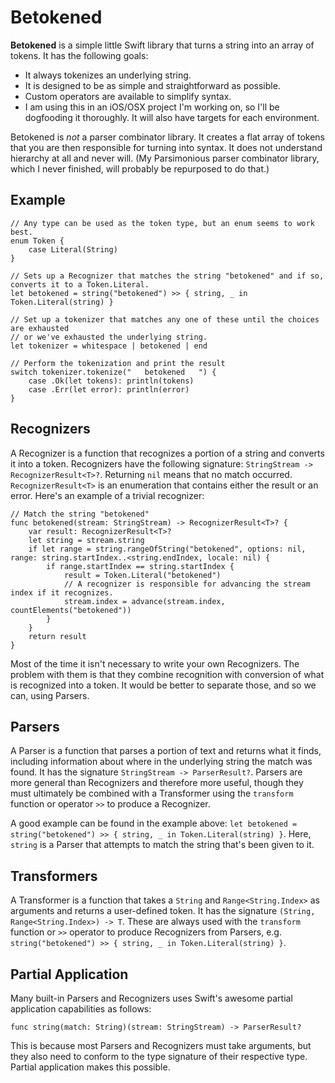 # Betokened

**Betokened** is a simple little Swift library that turns a string into an array of tokens. It has the following goals:

- It always tokenizes an underlying string.
- It is designed to be as simple and straightforward as possible.
- Custom operators are available to simplify syntax.
- I am using this in an iOS/OSX project I'm working on, so I'll be dogfooding it thoroughly. It will also have targets for each environment.

Betokened is *not* a parser combinator library. It creates a flat array of tokens that you are then responsible for turning into syntax. It does not understand hierarchy at all and never will. (My Parsimonious parser combinator library, which I never finished, will probably be repurposed to do that.)

## Example

    // Any type can be used as the token type, but an enum seems to work best.
    enum Token {
        case Literal(String)
    }

    // Sets up a Recognizer that matches the string "betokened" and if so, converts it to a Token.Literal.
    let betokened = string("betokened") >> { string, _ in Token.Literal(string) }

    // Set up a tokenizer that matches any one of these until the choices are exhausted
    // or we've exhausted the underlying string.
    let tokenizer = whitespace | betokened | end

    // Perform the tokenization and print the result
    switch tokenizer.tokenize("   betokened   ") {
        case .Ok(let tokens): println(tokens)
        case .Err(let error): println(error)
    }

## Recognizers

A Recognizer is a function that recognizes a portion of a string and converts it into a token. Recognizers have the following signature: `StringStream -> RecognizerResult<T>?`. Returning `nil` means that no match occurred. `RecognizerResult<T>` is an enumeration that contains either the result or an error. Here's an example of a trivial recognizer:

    // Match the string "betokened"
    func betokened(stream: StringStream) -> RecognizerResult<T>? {
        var result: RecognizerResult<T>?
        let string = stream.string
        if let range = string.rangeOfString("betokened", options: nil, range: string.startIndex..<string.endIndex, locale: nil) {
            if range.startIndex == string.startIndex {
                result = Token.Literal("betokened")
                // A recognizer is responsible for advancing the stream index if it recognizes.
                stream.index = advance(stream.index, countElements("betokened"))
            }
        }
        return result
    }

Most of the time it isn't necessary to write your own Recognizers. The problem with them is that they combine recognition with conversion of what is recognized into a token. It would be better to separate those, and so we can, using Parsers.

## Parsers

A Parser is a function that parses a portion of text and returns what it finds, including information about where in the underlying string the match was found. It has the signature `StringStream -> ParserResult?`. Parsers are more general than Recognizers and therefore more useful, though they must ultimately be combined with a Transformer using the `transform` function or operator `>>` to produce a Recognizer.

A good example can be found in the example above: `let betokened = string("betokened") >> { string, _ in Token.Literal(string) }`. Here, `string` is a Parser that attempts to match the string that's been given to it.

## Transformers

A Transformer is a function that takes a `String` and `Range<String.Index>` as arguments and returns a user-defined token. It has the signature `(String, Range<String.Index>) -> T`. These are always used with the `transform` function or `>>` operator to produce Recognizers from Parsers, e.g. `string("betokened") >> { string, _ in Token.Literal(string) }`.

## Partial Application

Many built-in Parsers and Recognizers uses Swift's awesome partial application capabilities as follows:

    func string(match: String)(stream: StringStream) -> ParserResult?

This is because most Parsers and Recognizers must take arguments, but they also need to conform to the type signature of their respective type. Partial application makes this possible.

